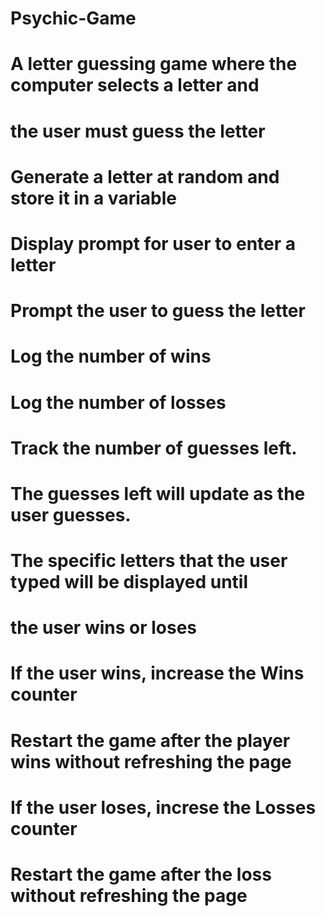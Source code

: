 # Psychic-Game

# A letter guessing game where the computer selects a letter and
# the user must guess the letter

# Generate a letter at random and store it in a variable

# Display prompt for user to enter a letter

# Prompt the user to guess the letter

# Log the number of wins

# Log the number of losses

# Track the number of guesses left. 

# The guesses left will update as the user guesses.

# The specific letters that the user typed will be displayed until
# the user wins or loses

# If the user wins, increase the Wins counter

# Restart the game after the player wins without refreshing the page

# If the user loses, increse the Losses counter

# Restart the game after the loss without refreshing the page